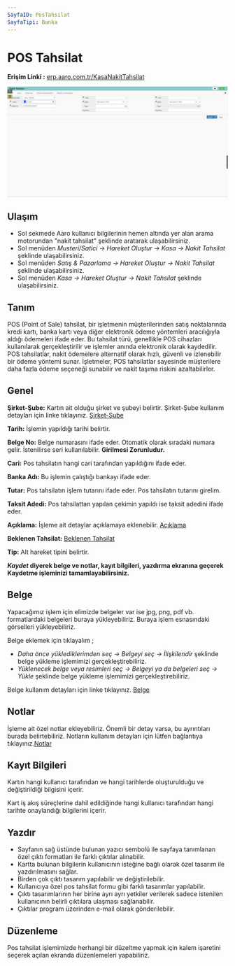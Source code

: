 ```yaml
---
SayfaID: PosTahsilat
SayfaTipi: Banka
---
```


# POS Tahsilat

**Erişim Linki :** [erp.aaro.com.tr/KasaNakitTahsilat](https://erp.aaro.com.tr/KasaNakitTahsilat)

[![Image](../TemelHareketler/nakittahsilat.png)](TemelHareketler)

## Ulaşım

- Sol sekmede Aaro kullanıcı bilgilerinin hemen altında yer alan arama motorundan "nakit tahsilat" şeklinde aratarak ulaşabilirsiniz.
- Sol menüden *Musteri/Satici -> Hareket Oluştur -> Kasa -> Nakit Tahsilat* şeklinde ulaşabilirsiniz. 
- Sol menüden *Satış & Pazarlama -> Hareket Oluştur -> Nakit Tahsilat* şeklinde ulaşabilirsiniz. 
- Sol menüden *Kasa -> Hareket Oluştur -> Nakit Tahsilat* şeklinde ulaşabilirsiniz. 

## Tanım

POS (Point of Sale) tahsilat, bir işletmenin müşterilerinden satış noktalarında kredi kartı, banka kartı veya diğer elektronik ödeme yöntemleri aracılığıyla aldığı ödemeleri ifade eder. 
Bu tahsilat türü, genellikle POS cihazları kullanılarak gerçekleştirilir ve işlemler anında elektronik olarak kaydedilir. 
POS tahsilatlar, nakit ödemelere alternatif olarak hızlı, güvenli ve izlenebilir bir ödeme yöntemi sunar. 
İşletmeler, POS tahsilatlar sayesinde müşterilere daha fazla ödeme seçeneği sunabilir ve nakit taşıma riskini azaltabilirler.

## Genel 

**Şirket-Şube:** Kartın ait olduğu şirket ve şubeyi belirtir. Şirket-Şube kullanım detayları için linke tıklayınız. [Şirket-Şube](../TemelOzellikler/SirketSubeKart.md)

**Tarih:** İşlemin yapıldığı tarihi belirtir.

**Belge No:** Belge numarasını ifade eder. Otomatik olarak sıradaki numara gelir. İstenilirse seri kullanılabilir.
**Girilmesi Zorunludur.**

**Cari:** Pos tahsilatın hangi cari tarafından yapıldığını ifade eder. 

**Banka Adı:** Bu işlemin çalıştığı bankayı ifade eder.

**Tutar:** Pos tahsilatın işlem tutarını ifade eder. Pos tahsilatın tutarını girelim.

**Taksit Adedi:** Pos tahsilattan yapılan çekimin yapıldı ise taksit adedini ifade eder.

**Açıklama:** İşleme ait detaylar açıklamaya eklenebilir. [Açıklama](../TemelOzellikler/Aciklama.md)

**Beklenen Tahsilat:** [Beklenen Tahsilat](../TemelOzellikler/BeklenenTahOd.md)

**Tip:** Alt hareket tipini belirtir.

***Kaydet* diyerek belge ve notlar, kayıt bilgileri, yazdırma ekranına geçerek Kaydetme işleminizi tamamlayabilirsiniz.**

## Belge

Yapacağımız işlem için elimizde belgeler var ise jpg, png, pdf vb. formatlardaki belgeleri buraya yükleyebiliriz.
Buraya işlem esnasındaki görselleri yükleyebiliriz.

Belge eklemek için tıklayalım ;

- *Daha önce yüklediklerimden seç -> Belgeyi seç
-> İlişkilendir* şeklinde belge yükleme işlemimizi gerçekleştirebiliriz.
- *Yüklenecek belge veya resimleri seç -> Belgeyi ya da
 belgeleri seç -> Yükle* şeklinde belge yükleme işlemimizi gerçekleştirebiliriz.

Belge kullanım detayları için linke tıklayınız. [Belge](../TemelOzellikler/Belgeler.md)

## Notlar 

İşleme ait özel notlar ekleyebiliriz. Önemli bir detay varsa, bu ayrıntıları burada belirtebiliriz. Notların kullanım detayları için lütfen bağlantıya tıklayınız.[Notlar](../TemelOzellikler/Notlar.md)

## Kayıt Bilgileri

Kartın hangi kullanıcı tarafından ve hangi tarihlerde oluşturulduğu ve değiştirildiği bilgisini içerir.

Kart iş akış süreçlerine dahil edildiğinde hangi kullanıcı tarafından hangi tarihte onaylandığı bilgilerini içerir. 

## Yazdır

- Sayfanın sağ üstünde bulunan yazıcı sembolü ile sayfaya tanımlanan özel çıktı formatları ile farklı çıktılar alınabilir. 
- Kartta bulunan bilgilerin kullanıcının isteğine bağlı olarak özel tasarım ile yazdırılmasını sağlar.
- Birden çok çıktı tasarım yapılabilir ve değiştirilebilir.
- Kullanıcıya özel pos tahsilat formu gibi farklı tasarımlar yapılabilir.
- Çıktı tasarımlarının her birine ayrı ayrı yetkiler verilerek sadece istenilen kullanıcının belirli çıktılara ulaşması sağlanabilir.
- Çıktılar program üzerinden e-mail olarak gönderilebilir. 

## Düzenleme 

Pos tahsilat işlemimizde herhangi bir düzeltme yapmak için kalem işaretini seçerek açılan ekranda düzenlemeleri yapabiliriz.
